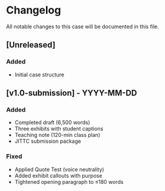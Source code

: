 # Changelog

All notable changes to this case will be documented in this file.

## [Unreleased]

### Added
- Initial case structure

## [v1.0-submission] - YYYY-MM-DD

### Added
- Completed draft (6,500 words)
- Three exhibits with student captions
- Teaching note (120-min class plan)
- JITTC submission package

### Fixed
- Applied Quote Test (voice neutrality)
- Added exhibit callouts with purpose
- Tightened opening paragraph to ≤180 words
